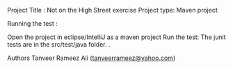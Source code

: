 Project Title : Not on the High Street exercise
Project type: Maven project

Running the test :

Open the project in eclipse/IntelliJ as a maven project
Run the test: The junit tests are in the src/test/java folder. .


Authors Tanveer Rameez Ali (tanveerrameez@yahoo.com)